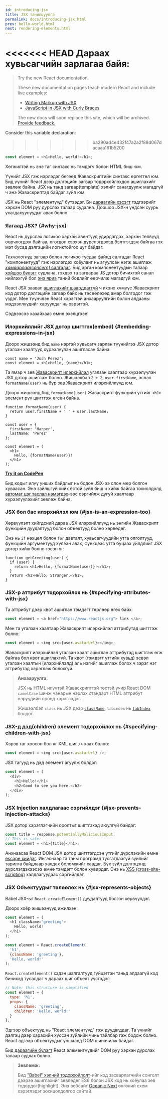 ```yaml
---
id: introducing-jsx
title: JSX танилцуулга
permalink: docs/introducing-jsx.html
prev: hello-world.html
next: rendering-elements.html
---
```


<<<<<<< HEAD
Дараах хувьсагчийн зарлагаа байя:
=======
> Try the new React documentation.
> 
> These new documentation pages teach modern React and include live examples:
>
> - [Writing Markup with JSX](https://beta.reactjs.org/learn/writing-markup-with-jsx)
> - [JavaScript in JSX with Curly Braces](https://beta.reactjs.org/learn/javascript-in-jsx-with-curly-braces)
>
> The new docs will soon replace this site, which will be archived. [Provide feedback.](https://github.com/reactjs/reactjs.org/issues/3308)

Consider this variable declaration:
>>>>>>> ba290ad4e432f47a2a2f88d067dacaaa161b5200

```js
const element = <h1>Hello, world!</h1>;
```

Хөгжилтэй нь энэ таг синтакс нь тэмдэгч болон HTML биш юм.

Үүнийг JSX гэж нэрлэдэг бөгөөд Жаваскриптийн синтакс өргөтгөл юм. Бид үүнийг React дээр дэлгэцийн загвар тодорхойлохдоо ашиглахийг зөвлөж байна. JSX нь танд загвар(template) хэлийг санагдуулж магадгүй ч энэ Жаваскриптэд байдаг зүйл юм.

JSX нь React "элементүүд" бүтээдэг. Би [дараагийн хэсэгт](/docs/rendering-elements.html) тэдгээрийг хэрхэн DOM руу дүрслэх талаар судална. Доошоо JSX-н үндсэн суурь ухагдахуунуудыг авах болно.

### Яагаад JSX? {#why-jsx}

React нь дүрслэх логикоо хэрхэн эвентүүд удирдагдах, хэрхэн төлвүүд өөрчлөгдөж байгаа, өгөгдөл хэрхэн дүрслэгдэхэд бэлтгэгдэж байгаа гэх мэт бусад дэлгэцийн логиктойгоо цуг байдаг.

*Технологиуд* загвар болон логикоо тусдаа файлд салгадаг React "компонентууд" гэж нэрлэгдэх хоёуланг нь агуулсан нэгж ашиглаж [*хамаарлаа(concern)* салгадаг](https://en.wikipedia.org/wiki/Separation_of_concerns). Бид эргэн компонентуудын талаар [хойшоо бүлэгт](/docs/components-and-props.html) судлана, гэхдээ та загвараа JS дотор бичихтэй санал нийлэхгүй бол [энэ яриа](https://www.youtube.com/watch?v=x7cQ3mrcKaY) таний бодлийг өөрчилж магадгүй юм.

React JSX заавал [ашиглахийг шаарддаггүй](/docs/react-without-jsx.html) ч ихэнх хүмүүс Жаваскрипт код дотор дэлгэцийн загвар байх нь төсөөлөхөд амар болгодог гэж үздэг. Мөн түүнчлэн React хэрэгтэй анхааруулгийн болон алдааны мэдээллүүдийг харуулдаг нь хэрэгтэй.

Сэдвээсээ хазайхаас өмнө эхэлцгээе!

### Илэрхийллийг JSX дотор шигтгэх(embed) {#embedding-expressions-in-jsx}

Доорх жишээнд бид `name` нэртэй хувьсагч зарлан түүнийгээ JSX дотор угалзан хаалтууд хүрээлүүлэн ашигласан байна:

```js{1,2}
const name = 'Josh Perez';
const element = <h1>Hello, {name}</h1>;
```

Та ямар ч зөв [Жаваскрипт илэрхийлэл](https://developer.mozilla.org/en-US/docs/Web/JavaScript/Guide/Expressions_and_Operators#Expressions) угалзан хаалтаар хүрээлүүлэн JSX дотор ашиглаж болно. Жишээлбэл `2 + 2`, `user.firstName`, эсвэл `formatName(user)` нь бүр зөв Жаваскрипт илэрхийллүүд юм.

Доорх жишээнд бид `formatName(user)` Жаваскрипт функцийн утгийг `<h1>` элемент рүү шигтгэж өгсөн байна.


```js{12}
function formatName(user) {
  return user.firstName + ' ' + user.lastName;
}

const user = {
  firstName: 'Harper',
  lastName: 'Perez'
};

const element = (
  <h1>
    Hello, {formatName(user)}!
  </h1>
);
```

**[Try it on CodePen](https://codepen.io/gaearon/pen/PGEjdG?editors=1010)**

Бид кодыг илүү унших байдлыг нь бодон JSX-ээ олон мөр болгон хуваасан. Энэ зайлшгүй хийх ёстой зүйл биш ч хийж байгаа тохиолдолд [автомат цэг таслал нэмэгдэх](https://stackoverflow.com/q/2846283)-ээс сэргийлж дугуй хаалтаар хүрээлүүлэхийг зөвлөж байна.

### JSX бол бас илэрхийлэл юм {#jsx-is-an-expression-too}

Хөрвүүлэлт хийгдсний дараа JSX илэрхийллүүд нь энгийн Жаваскрипт функцийн дуудалтууд болон объектууд болно хөрвөдөг.

Энэ нь `if` нөхцөл болон `for` давталт, хувьсагчуудийн утга олголтууд, функцийн аргументууд хүлээн авах, функцээс утга буцаах үйлдлийг JSX дотор хийж болно гэсэн үг:

```js{3,5}
function getGreeting(user) {
  if (user) {
    return <h1>Hello, {formatName(user)}!</h1>;
  }
  return <h1>Hello, Stranger.</h1>;
}
```

### JSX-р аттрибут тодорхойлох нь {#specifying-attributes-with-jsx}

Та аттрибут дээр квот ашиглан тэмдэгт төрлөөр өгөх байх:

```js
const element = <a href="https://www.reactjs.org"> link </a>;
```

Мөн та угалзан хаалтаар Жаваскрипт илэрхийлэл аттрибутад шигтгэж болно:

```js
const element = <img src={user.avatarUrl}></img>;
```

Жаваскрипт илэрхийлэл угалзан хаалт ашиглан аттрибутад шигтгэж өгж байгаа бол квот ашиглахгүй. Та квот (тэмдэгт утгийн хувьд) эсвэл угалзан хаалтын (илэрхийлэлд) аль нэгийг ашиглаж болох ч зэрэг нэг аттрибутад хэрэглэж болохгүй.

>**Анхааруулга:**
>
>JSX нь HTML илүүтэй Жаваскрипттэй төстэй учир React DOM `camelCase` шинж чанарын нэрлэх стандарт HTML аттрибут нэрүүдийн оронд хэрэглэдэг.
>
>Жишээлбэл `class` нь JSX дээр [`className`](https://developer.mozilla.org/en-US/docs/Web/API/Element/className), `tabindex` нь [`tabIndex`](https://developer.mozilla.org/en-US/docs/Web/API/HTMLElement/tabIndex) болдог.

### JSX-д дэд(children) элемент тодорхойлох нь {#specifying-children-with-jsx}

Хэрэв таг хоосон бол яг XML шиг `/>` хаах болно:

```js
const element = <img src={user.avatarUrl} />;
```

JSX тагууд нь дэд элемент агуулж болдог:

```js
const element = (
  <div>
    <h1>Hello!</h1>
    <h2>Good to see you here.</h2>
  </div>
);
```

### JSX Injection халдлагаас сэргийлдэг {#jsx-prevents-injection-attacks}

JSX дотор хэрэглэгчийн оролтыг шигтгэхэд аюулгүй байдаг:

```js
const title = response.potentiallyMaliciousInput;
// This is safe:
const element = <h1>{title}</h1>;
```

Анхнаасаа React DOM JSX дотор шигтгэгдсэн утгийг дүрслэхийн өмнө [escape хийдэг](https://stackoverflow.com/questions/7381974/which-characters-need-to-be-escaped-on-html). Ингэснээр та таны програмд тусгагдаагүй зүйлийг тарилга байдлаар халдах боломжийг хаадаг. Бүх зүйл дэлгэцэнд дүрслэгдэхээсээ өмнө тэмдэгт болон хувирдаг. Энэ нь [XSS (cross-site-scripting)](https://en.wikipedia.org/wiki/Cross-site_scripting) халдлагуудаас сэргийлдэг.

### JSX Объектуудыг төлөөлөх нь {#jsx-represents-objects}

Babel JSX-ыг `React.createElement()` дуудалтууд болгон хөрвүүлдэг.

Доорх хоёр жишээнүүд ижилхэн:

```js
const element = (
  <h1 className="greeting">
    Hello, world!
  </h1>
);
```

```js
const element = React.createElement(
  'h1',
  {className: 'greeting'},
  'Hello, world!'
);
```

`React.createElement()` хэдэн шалгалтууд гүйцэтгэн таньд алдаагүй код бичихэд тусалдаг ч дараах шиг объект үүсгэдэг:

```js
// Note: this structure is simplified
const element = {
  type: 'h1',
  props: {
    className: 'greeting',
    children: 'Hello, world!'
  }
};
```

Эдгээр объектууд нь "React элементүүд" гэж дуудагддаг. Та үүнийг дэлгэц дээр харахийн хүссэн зүйлийн чинь тайлбар гэж бодож болно. React эдгээр объектуудыг уншаанд DOM шинэчилж байдаг.

Бид [дараагийн бүлэгт](/docs/rendering-elements.html) React элементүүдийг DOM руу хэрхэн дүрслэх талаар судлах болно.

>**Зөвлөмж:**
>
>Бид ["Babel" хэлний тодорхойлолт](https://babeljs.io/docs/editors)-ийг код засварлагчийн сонголт дээрээ ашиглахийг зөвлөдөг ES6 болон JSX код нь хоёулаа зөв тодордог(highlight). Энэ вебсайт [Oceanic Next](https://labs.voronianski.com/oceanic-next-color-scheme/) өнгөний схем хэрэглэдэг зохицолдолгоо сайтай.
